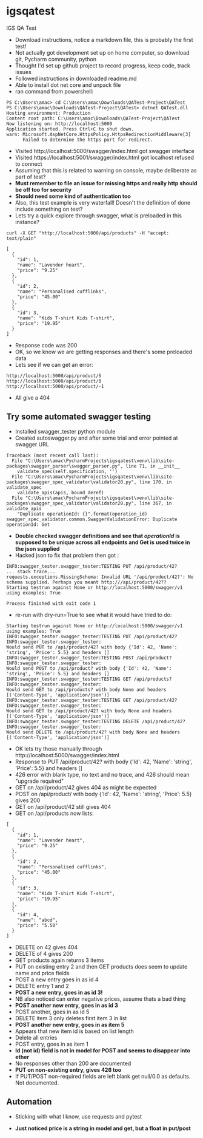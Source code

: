 # igsqatest
IGS QA Test

* Download instructions, notice a markdown file, this is probably the first test!
* Not actually got development set up on home computer, so download git, Pycharm community, python  
* Thought I'd set up github project to record progress, keep code, track issues
* Followed instructions in downloaded readme.md
* Able to install dot net core and unpack file
* ran command from powershell: 
```
PS C:\Users\amac> cd C:\Users\amac\Downloads\QATest-Project\QATest
PS C:\Users\amac\Downloads\QATest-Project\QATest> dotnet QATest.dll
Hosting environment: Production
Content root path: C:\Users\amac\Downloads\QATest-Project\QATest
Now listening on: http://localhost:5000
Application started. Press Ctrl+C to shut down.
warn: Microsoft.AspNetCore.HttpsPolicy.HttpsRedirectionMiddleware[3]
      Failed to determine the https port for redirect.
``` 
* Visited http://localhost:5000/swagger/index.html got swagger interface
* Visited https://localhost:5001/swagger/index.html got localhost refused to connect
* Assuming that this is related to warning on console, maybe deliberate as part of test?
* **Must remember to file an issue for missing https and really http should be off too for security**
* **Should need some kind of authentication too**
* Also, this test example is very waterfall! Doesn't the definition of done include something on test?
* Lets try a quick explore through swagger, what is preloaded in this instance?

```
curl -X GET "http://localhost:5000/api/products" -H "accept: text/plain"

[
  {
    "id": 1,
    "name": "Lavender heart",
    "price": "9.25"
  },
  {
    "id": 2,
    "name": "Personalised cufflinks",
    "price": "45.00"
  },
  {
    "id": 3,
    "name": "Kids T-shirt Kids T-shirt",
    "price": "19.95"
  }
]
```
* Response code was 200
* OK, so we know we are getting responses and there's some preloaded data
* Lets see if we can get an error:
```
http://localhost:5000/api/product/5
http://localhost:5000/api/product/0
http://localhost:5000/api/product/-1
```
* All give a 404

## Try some automated swagger testing
* Installed swagger_tester python module
* Created autoswagger.py and after some trial and error pointed at swagger URL
```
Traceback (most recent call last):
  File "C:\Users\amac\PycharmProjects\igsqatest\venv\lib\site-packages\swagger_parser\swagger_parser.py", line 71, in __init__
    validate_spec(self.specification, '')
  File "C:\Users\amac\PycharmProjects\igsqatest\venv\lib\site-packages\swagger_spec_validator\validator20.py", line 170, in validate_spec
    validate_apis(apis, bound_deref)
  File "C:\Users\amac\PycharmProjects\igsqatest\venv\lib\site-packages\swagger_spec_validator\validator20.py", line 367, in validate_apis
    "Duplicate operationId: {}".format(operation_id)
swagger_spec_validator.common.SwaggerValidationError: Duplicate operationId: Get
```
* **Double checked swagger definitions and see that *operationId* is supposed to be unique across all endpoints and Get is used twice in the json supplied**
* Hacked json to fix that problem then got :
```buildoutcfg
INFO:swagger_tester.swagger_tester:TESTING PUT /api/product/42?
... stack trace...
requests.exceptions.MissingSchema: Invalid URL '/api/product/42?': No schema supplied. Perhaps you meant http:///api/product/42??
Starting testrun against None or http://localhost:5000/swagger/v1 using examples: True

Process finished with exit code 1
```
* re-run with dry-run=True to see what it would have tried to do:
```
Starting testrun against None or http://localhost:5000/swagger/v1 using examples: True
INFO:swagger_tester.swagger_tester:TESTING PUT /api/product/42?
INFO:swagger_tester.swagger_tester:
Would send PUT to /api/product/42? with body {'Id': 42, 'Name': 'string', 'Price': 5.5} and headers []
INFO:swagger_tester.swagger_tester:TESTING POST /api/product?
INFO:swagger_tester.swagger_tester:
Would send POST to /api/product? with body {'Id': 42, 'Name': 'string', 'Price': 5.5} and headers []
INFO:swagger_tester.swagger_tester:TESTING GET /api/products?
INFO:swagger_tester.swagger_tester:
Would send GET to /api/products? with body None and headers [('Content-Type', 'application/json')]
INFO:swagger_tester.swagger_tester:TESTING GET /api/product/42?
INFO:swagger_tester.swagger_tester:
Would send GET to /api/product/42? with body None and headers [('Content-Type', 'application/json')]
INFO:swagger_tester.swagger_tester:TESTING DELETE /api/product/42?
INFO:swagger_tester.swagger_tester:
Would send DELETE to /api/product/42? with body None and headers [('Content-Type', 'application/json')]
```
* OK lets try those manually through http://localhost:5000/swagger/index.html
* Response to PUT  /api/product/42? with body {'Id': 42, 'Name': 'string', 'Price': 5.5} and headers []
* 426 error with blank type, no text and no trace, and 426 should mean "upgrade required"
* GET on /api/product/42 gives 404 as might be expected
* POST on /api/product/ with body {'Id': 42, 'Name': 'string', 'Price': 5.5} gives 200
* GET  on /api/product/42 still gives 404
* GET on /api/products now lists:
```buildoutcfg
[
  {
    "id": 1,
    "name": "Lavender heart",
    "price": "9.25"
  },
  {
    "id": 2,
    "name": "Personalised cufflinks",
    "price": "45.00"
  },
  {
    "id": 3,
    "name": "Kids T-shirt Kids T-shirt",
    "price": "19.95"
  },
  {
    "id": 4,
    "name": "abcd",
    "price": "5.50"
  }
]
```
* DELETE on 42 gives 404
* DELETE of 4 gives 200
* GET products again returns 3 items
* PUT on existing entry 2 and then GET products does seem to update name and price fields
* POST a new entry goes in as id 4
* DELETE entry 1 and 2
* **POST a new entry, goes in as id 3!** 
* NB also noticed can enter negative prices, assume thats a bad thing
* **POST another new entry, goes in as id 3**
* POST another, goes in as id 5
* DELETE item 3 only deletes first item 3 in  list
* **POST another new entry, goes in as item 5**
* Appears that new item id is based on list length
* Delete all  entries
* POST entry, goes in as item 1
* **Id (not id) field is not in model for POST and seems to disappear into ether**
* No responses other than 200 are documented
* **PUT on non-existing entry, gives 426 too**
* If PUT/POST non-required fields are left blank get null/0.0 as defaults. Not documented.

## Automation

* Sticking with what I know, use requests and pytest

* **Just noticed price is a string in model and get, but a float in put/post**

 